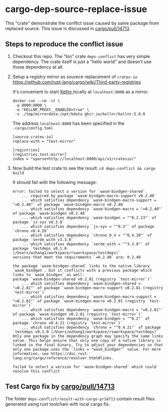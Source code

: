 # cargo-dep-source-replace-issue

This "crate" demonstrate the conflict issue caused by same package from replaced source.
This issue is discussed in [cargo/pull/14713](https://github.com/rust-lang/cargo/pull/14713).


## Steps to reproduce the conflict issue

1. Checkout this repo.
   The "bin" crate `deps-conflict` has very simple dependency.
   The crate itself is just a "hello world" and doesn't use those dependency at all.

2. Setup a registry mirror as sourece replacement of `crates-io`
   https://github.com/rust-lang/cargo/wiki/Third-party-registries

   It's convenient to start [Kellnr ](https://kellnr.io/documentation#cratesio-proxy) locally at `localhost:8000` as a mirror. 
   ```
   docker run --rm -it \
    -p 8000:8000 \
    -e "KELLNR_PROXY__ENABLED=true" \
    -v ./tmp/mirrordata:/opt/kdata ghcr.io/kellnr/kellnr:5.0.0
   ```

   The address `localhost:8000` has been specified in the `.cargo/config.toml`
    ```
    [source.crates-io]
    replace-with = "test-mirror"

    [registries]
    [registries.test-mirror]
    index = "sparse+http://localhost:8000/api/v1/cratesio/"
    ```

3. Now build the test crate to see the result:
   `cd deps-conflict && cargo build`

   It should fail with the following message:
    ```
    error: failed to select a version for `wasm-bindgen-shared`.
        ... required by package `wasm-bindgen-macro-support v0.2.40`
        ... which satisfies dependency `wasm-bindgen-macro-support = "=0.2.40"` of package `wasm-bindgen-macro v0.2.40`
        ... which satisfies dependency `wasm-bindgen-macro = "=0.2.40"` of package `wasm-bindgen v0.2.40`
        ... which satisfies dependency `wasm-bindgen = "^0.2.23"` of package `js-sys v0.3.0`
        ... which satisfies dependency `js-sys = "^0.3"` of package `chrono v0.4.20`
        ... which satisfies dependency `chrono_0_4 = "^0.4.20"` of package `serde_with v3.3.0`
        ... which satisfies dependency `serde_with = "^3.3.0"` of package `testdeps v0.1.0 (/Users/wzhang1/workspace/rsworkspace/testdeps)`
    versions that meet the requirements `=0.2.40` are: 0.2.40

    the package `wasm-bindgen-shared` links to the native library `wasm_bindgen`, but it conflicts with a previous package which links to `wasm_bindgen` as well:
    package `wasm-bindgen-shared v0.2.81 (registry `test-mirror`)`
        ... which satisfies dependency `wasm-bindgen-shared = "=0.2.81"` of package `wasm-bindgen-macro-support v0.2.81 (registry `test-mirror`)`
        ... which satisfies dependency `wasm-bindgen-macro-support = "=0.2.81"` of package `wasm-bindgen-macro v0.2.81 (registry `test-mirror`)`
        ... which satisfies dependency `wasm-bindgen-macro = "=0.2.81"` of package `wasm-bindgen v0.2.81 (registry `test-mirror`)`
        ... which satisfies dependency `wasm-bindgen = "^0.2"` of package `chrono v0.4.21 (registry `test-mirror`)`
        ... which satisfies dependency `chrono = "^0.4.21"` of package `testdeps v0.1.0 (/Users/wzhang1/workspace/rsworkspace/testdeps)`
    Only one package in the dependency graph may specify the same links value. This helps ensure that only one copy of a native library is linked in the final binary. Try to adjust your dependencies so that only one package uses the `links = "wasm_bindgen"` value. For more information, see https://doc.rust-lang.org/cargo/reference/resolver.html#links.

    failed to select a version for `wasm-bindgen-shared` which could resolve this conflict
    ```

## Test Cargo fix by [cargo/pull/14713](https://github.com/rust-lang/cargo/pull/14713)
The folder `deps-conflict/result-with-cargo-pr14713` contain result files generated using rust toolchain with local cargo fix.
